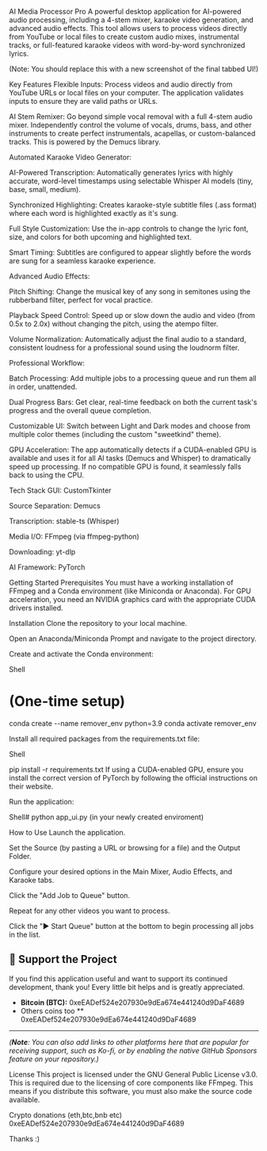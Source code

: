 
AI Media Processor Pro
A powerful desktop application for AI-powered audio processing, including a 4-stem mixer, karaoke video generation, and advanced audio effects. This tool allows users to process videos directly from YouTube or local files to create custom audio mixes, instrumental tracks, or full-featured karaoke videos with word-by-word synchronized lyrics.

(Note: You should replace this with a new screenshot of the final tabbed UI!)

Key Features
Flexible Inputs: Process videos and audio directly from YouTube URLs or local files on your computer. The application validates inputs to ensure they are valid paths or URLs.

AI Stem Remixer: Go beyond simple vocal removal with a full 4-stem audio mixer. Independently control the volume of vocals, drums, bass, and other instruments to create perfect instrumentals, acapellas, or custom-balanced tracks. This is powered by the Demucs library.

Automated Karaoke Video Generator:

AI-Powered Transcription: Automatically generates lyrics with highly accurate, word-level timestamps using selectable Whisper AI models (tiny, base, small, medium).


Synchronized Highlighting: Creates karaoke-style subtitle files (.ass format) where each word is highlighted exactly as it's sung.

Full Style Customization: Use the in-app controls to change the lyric font, size, and colors for both upcoming and highlighted text.


Smart Timing: Subtitles are configured to appear slightly before the words are sung for a seamless karaoke experience.

Advanced Audio Effects:


Pitch Shifting: Change the musical key of any song in semitones using the rubberband filter, perfect for vocal practice.


Playback Speed Control: Speed up or slow down the audio and video (from 0.5x to 2.0x) without changing the pitch, using the atempo filter.


Volume Normalization: Automatically adjust the final audio to a standard, consistent loudness for a professional sound using the loudnorm filter.

Professional Workflow:

Batch Processing: Add multiple jobs to a processing queue and run them all in order, unattended.

Dual Progress Bars: Get clear, real-time feedback on both the current task's progress and the overall queue completion.

Customizable UI: Switch between Light and Dark modes and choose from multiple color themes (including the custom "sweetkind" theme).

GPU Acceleration: The app automatically detects if a CUDA-enabled GPU is available and uses it for all AI tasks (Demucs and Whisper) to dramatically speed up processing. If no compatible GPU is found, it seamlessly falls back to using the CPU.

Tech Stack
GUI: CustomTkinter

Source Separation: Demucs

Transcription: stable-ts (Whisper)

Media I/O: FFmpeg (via ffmpeg-python)

Downloading: yt-dlp

AI Framework: PyTorch

Getting Started
Prerequisites
You must have a working installation of FFmpeg and a Conda environment (like Miniconda or Anaconda). For GPU acceleration, you need an NVIDIA graphics card with the appropriate CUDA drivers installed.

Installation
Clone the repository to your local machine.

Open an Anaconda/Miniconda Prompt and navigate to the project directory.

Create and activate the Conda environment:

Shell
# (One-time setup)
conda create --name remover_env python=3.9
conda activate remover_env

Install all required packages from the requirements.txt file:

Shell

pip install -r requirements.txt
If using a CUDA-enabled GPU, ensure you install the correct version of PyTorch by following the official instructions on their website.

Run the application:

Shell#
python app_ui.py  (in your newly created enviroment)

How to Use
Launch the application.

Set the Source (by pasting a URL or browsing for a file) and the Output Folder.

Configure your desired options in the Main Mixer, Audio Effects, and Karaoke tabs.

Click the "Add Job to Queue" button.

Repeat for any other videos you want to process.

Click the "▶️ Start Queue" button at the bottom to begin processing all jobs in the list.

## 💖 Support the Project

If you find this application useful and want to support its continued development, thank you! Every little bit helps and is greatly appreciated.

* **Bitcoin (BTC):** 0xeEADef524e207930e9dEa674e441240d9DaF4689
* Others coins too ** 0xeEADef524e207930e9dEa674e441240d9DaF4689
---
*(**Note**: You can also add links to other platforms here that are popular for receiving support, such as Ko-fi, or by enabling the native GitHub Sponsors feature on your repository.)*


License
This project is licensed under the GNU General Public License v3.0. This is required due to the licensing of core components like FFmpeg. This means if you distribute this software, you must also make the source code available.

Crypto donations (eth,btc,bnb etc)
0xeEADef524e207930e9dEa674e441240d9DaF4689

Thanks :)



